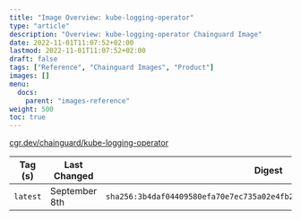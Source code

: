 ```yaml
---
title: "Image Overview: kube-logging-operator"
type: "article"
description: "Overview: kube-logging-operator Chainguard Image"
date: 2022-11-01T11:07:52+02:00
lastmod: 2022-11-01T11:07:52+02:00
draft: false
tags: ["Reference", "Chainguard Images", "Product"]
images: []
menu:
  docs:
    parent: "images-reference"
weight: 500
toc: true
---
```


[cgr.dev/chainguard/kube-logging-operator](https://github.com/chainguard-images/images/tree/main/images/kube-logging-operator)

| Tag (s)   | Last Changed  | Digest                                                                    |
|-----------|---------------|---------------------------------------------------------------------------|
|  `latest` | September 8th | `sha256:3b4daf04409580efa70e7ec735a02e4fb23641edb22a9d0d7a5a004c8242c4d3` |



